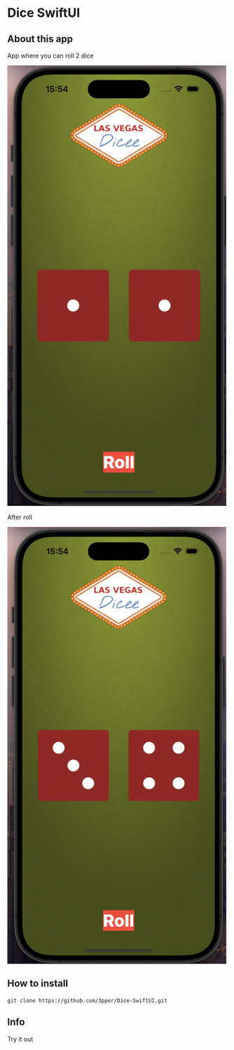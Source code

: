 # Dice SwiftUI

## About this app

App where you can roll 2 dice

<img src="https://github.com/3pper/Dice-SwiftUI/blob/main/Documents/image1.png" width="500">

After roll

<img src="https://github.com/3pper/Dice-SwiftUI/blob/main/Documents/image2.png" width="500">

## How to install 

```
git clone https://github.com/3pper/Dice-SwiftUI.git
```
## Info 

Try it out
